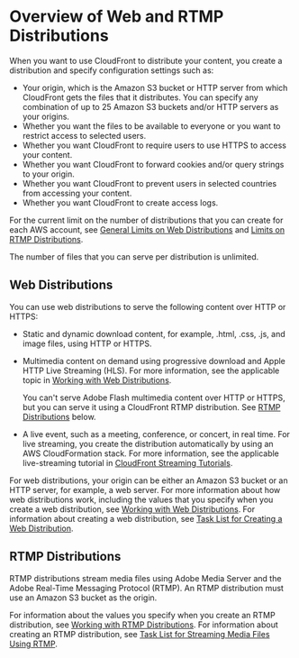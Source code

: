 # Overview of Web and RTMP Distributions<a name="distribution-overview"></a>

When you want to use CloudFront to distribute your content, you create a distribution and specify configuration settings such as:
+ Your origin, which is the Amazon S3 bucket or HTTP server from which CloudFront gets the files that it distributes\. You can specify any combination of up to 25 Amazon S3 buckets and/or HTTP servers as your origins\. 
+ Whether you want the files to be available to everyone or you want to restrict access to selected users\.
+ Whether you want CloudFront to require users to use HTTPS to access your content\.
+ Whether you want CloudFront to forward cookies and/or query strings to your origin\.
+ Whether you want CloudFront to prevent users in selected countries from accessing your content\.
+ Whether you want CloudFront to create access logs\.

For the current limit on the number of distributions that you can create for each AWS account, see [General Limits on Web Distributions](cloudfront-limits.md#limits-web-distributions) and [Limits on RTMP Distributions](cloudfront-limits.md#limits-rtmp-distributions)\.

The number of files that you can serve per distribution is unlimited\.

## Web Distributions<a name="distribution-overview-web"></a>

You can use web distributions to serve the following content over HTTP or HTTPS:
+ Static and dynamic download content, for example, \.html, \.css, \.js, and image files, using HTTP or HTTPS\.
+ Multimedia content on demand using progressive download and Apple HTTP Live Streaming \(HLS\)\.  For more information, see the applicable topic in [Working with Web Distributions](distribution-web.md)\.

  You can't serve Adobe Flash multimedia content over HTTP or HTTPS, but you can serve it using a CloudFront RTMP distribution\. See [RTMP Distributions](#distribution-overview-rtmp) below\.
+ A live event, such as a meeting, conference, or concert, in real time\. For live streaming, you create the distribution automatically by using an AWS CloudFormation stack\. For more information, see the applicable live\-streaming tutorial in [CloudFront Streaming Tutorials](Tutorials.md)\.

For web distributions, your origin can be either an Amazon S3 bucket or an HTTP server, for example, a web server\. For more information about how web distributions work, including the values that you specify when you create a web distribution, see [Working with Web Distributions](distribution-web.md)\. For information about creating a web distribution, see [Task List for Creating a Web Distribution](distribution-web-creating.md)\.

## RTMP Distributions<a name="distribution-overview-rtmp"></a>

RTMP distributions stream media files using Adobe Media Server and the Adobe Real\-Time Messaging Protocol \(RTMP\)\. An RTMP distribution must use an Amazon S3 bucket as the origin\. 

For information about the values you specify when you create an RTMP distribution, see [Working with RTMP Distributions](distribution-rtmp.md)\. For information about creating an RTMP distribution, see [Task List for Streaming Media Files Using RTMP](distribution-rtmp-creating.md)\. 